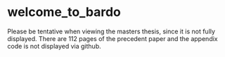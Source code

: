 # welcome_to_bardo
Please be tentative when viewing the masters thesis, since it is not fully displayed. There are 112 pages of the precedent paper and the appendix code is not displayed via github. 
